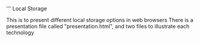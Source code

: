 ''' Local Storage 

This is to present different local storage options in web browsers
There is a presentation file called "presentation.html", and two files to illustrate each technology

